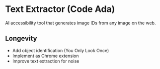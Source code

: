 # Text Extractor (Code Ada)

AI accessibility tool that generates image IDs from any image on the web.

## Longevity

- Add object identification (You Only Look Once)
- Implement as Chrome extension
- Improve text extraction for noise
